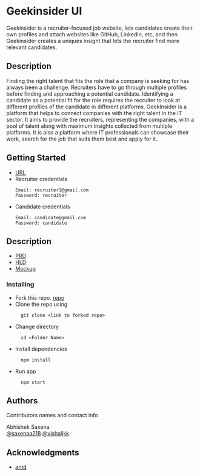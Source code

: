 # Geekinsider UI

Geekinsider is a recruiter-focused job website, lets candidates create their own profiles and attach websites like GitHub, LinkedIn, etc, and then Geekinsider creates a uniques insight that lets the recruiter find more relevant candidates.

## Description

Finding the right talent that fits the role that a company is seeking for has always been a challenge. Recruiters have to go through multiple profiles before finding and approaching a potential candidate. Identifying a candidate as a potential fit for the role requires the recruiter to look at different profiles of the candidate in different platforms.
GeekInsider is a platform that helps to connect companies with the right talent in the IT sector. It aims to provide the recruiters, representing the companies, with a pool of talent along with maximum insights collected from multiple platforms.
It is also a platform where IT professionals can showcase their work, search for the job that suits them best and apply for it.

## Getting Started

- [URL](https://pesto-students.github.io/n6-geekinsider-fe-alpha-6/)
- Recruiter credentials
  ```
  Email: recruiter1@gmail.com
  Password: recruiter
  ```
- Candidate credentials
  ```
  Email: candidate@gmail.com
  Password: candidate
  ```

## Description

- [PRD](https://drive.google.com/file/d/1KFyDS5alj3-eoNI8aNCxppcBr2byIDUl/view?usp=sharing)
- [HLD](https://drive.google.com/file/d/1cwNigCjESyGc8JDVfxXS2RvVDf0UvXO3/view?usp=sharing)
- [Mockup](https://drive.google.com/file/d/1s7Szy7HjG09NQYCv3CSvPnCNsvrqNRMT/view?usp=sharing)

### Installing

- Fork this repo.
  [repo](https://github.com/pesto-students/n6-geekinsider-fe-alpha-6)
- Clone the repo using
  ```
    git clone <link to forked repo>
  ```
- Change directory
  ```
    cd <Folder Name>
  ```
- Install dependencies
  ```
    npm install
  ```
- Run app
  ```
    npm start
  ```

## Authors

Contributors names and contact info

Abhishek Saxena  
[@saxenaa218](https://github.com/saxenaa218)
[@vishaljkk](https://github.com/vishaljkk)

## Acknowledgments

- [antd](https://github.com/ant-design/ant-design)
